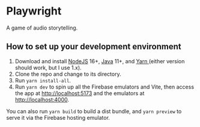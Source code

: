# Playwright

A game of audio storytelling.

## How to set up your development environment

1. Download and install [NodeJS](https://nodejs.org/) 16+, [Java](https://openjdk.java.net/install/) 11+, and [Yarn ](https://yarnpkg.com/) (either version should work, but I use 1.x).
2. Clone the repo and change to its directory.
3. Run `yarn install-all`.
3. Run `yarn dev` to spin up all the Firebase emulators and Vite, then access the app at [http://localhost:5173](http://localhost:5173/) and the emulators at [http://localhost:4000](http://localhost:4000/).

You can also run `yarn build` to build a dist bundle, and `yarn preview` to serve it via the Firebase hosting emulator.

